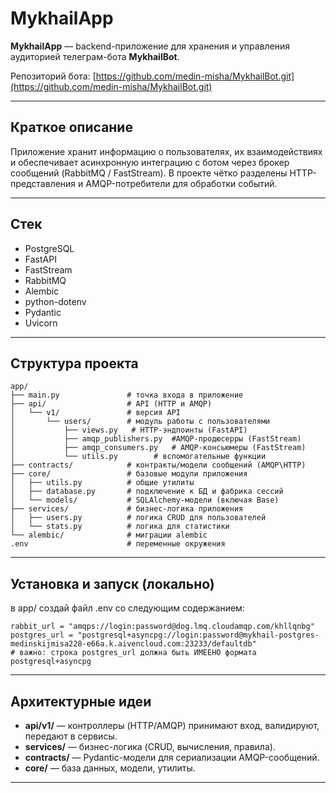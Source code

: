 # MykhailApp

**MykhailApp** — backend-приложение для хранения и управления аудиторией телеграм-бота **MykhailBot**.

Репозиторий бота: [https://github.com/medin-misha/MykhailBot.git](https://github.com/medin-misha/MykhailBot.git)

---

## Краткое описание

Приложение хранит информацию о пользователях, их взаимодействиях и обеспечивает асинхронную интеграцию с ботом через брокер сообщений (RabbitMQ / FastStream). В проекте чётко разделены HTTP-представления и AMQP-потребители для обработки событий.

---

## Стек

* PostgreSQL
* FastAPI
* FastStream
* RabbitMQ
* Alembic
* python-dotenv
* Pydantic
* Uvicorn

---

## Структура проекта

```
app/
├── main.py               # точка входа в приложение
├── api/                  # API (HTTP и AMQP)
│   └── v1/               # версия API
│       └── users/        # модуль работы с пользователями
│           ├── views.py   # HTTP-эндпоинты (FastAPI)
│           ├── amqp_publishers.py  #AMQP-продюсерры (FastStream)
│           ├── amqp_consumers.py   # AMQP-консьюмеры (FastStream)
│           └── utils.py        # вспомогательные функции
├── contracts/            # контракты/модели сообщений (AMQP\HTTP)
├── core/                 # базовые модули приложения
│   ├── utils.py          # общие утилиты
│   ├── database.py       # подключение к БД и фабрика сессий
│   └── models/           # SQLAlchemy-модели (включая Base)
├── services/             # бизнес-логика приложения
│   ├── users.py          # логика CRUD для пользователей
│   └── stats.py          # логика для статистики
└── alembic/              # миграции alembic
.env                      # переменные окружения
```

---

## Установка и запуск (локально)
в app/ создай файл .env со следующим содержанием:
```.env
rabbit_url = "amqps://login:password@dog.lmq.cloudamqp.com/khllqnbg"
postgres_url = "postgresql+asyncpg://login:password@mykhail-postgres-medinskijmisa228-e66a.k.aivencloud.com:23233/defaultdb"
# важно: строка postgres_url должна быть ИМЕЕНО формата postgresql+asyncpg
```
---

## Архитектурные идеи

* **api/v1/** — контроллеры (HTTP/AMQP) принимают вход, валидируют, передают в сервисы.
* **services/** — бизнес-логика (CRUD, вычисления, правила).
* **contracts/** — Pydantic-модели для сериализации AMQP-сообщений.
* **core/** — база данных, модели, утилиты.

---
